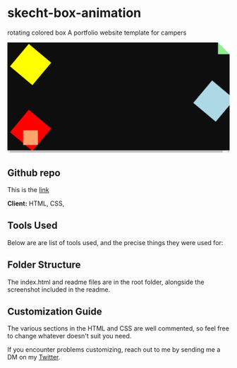 # skecht-box-animation
rotating colored box
A portfolio website template for campers

![Timi-Busayo](color-box.png.png)

## Github repo

This is the [link](https://github.com/TimiBee/skecht-box-animation) 


**Client:** HTML, CSS, 

## Tools Used

Below are are list of tools used, and the precise things they were used for:


## Folder Structure

The index.html and readme files are in the root folder, alongside the screenshot included in the readme.



## Customization Guide

The various sections in the HTML and CSS are well commented, so feel free to change whatever doesn't suit you need.



If you encounter problems customizing, reach out to me by sending me a DM on my [Twitter](https://www.twitter.com/Timi_Bee).


